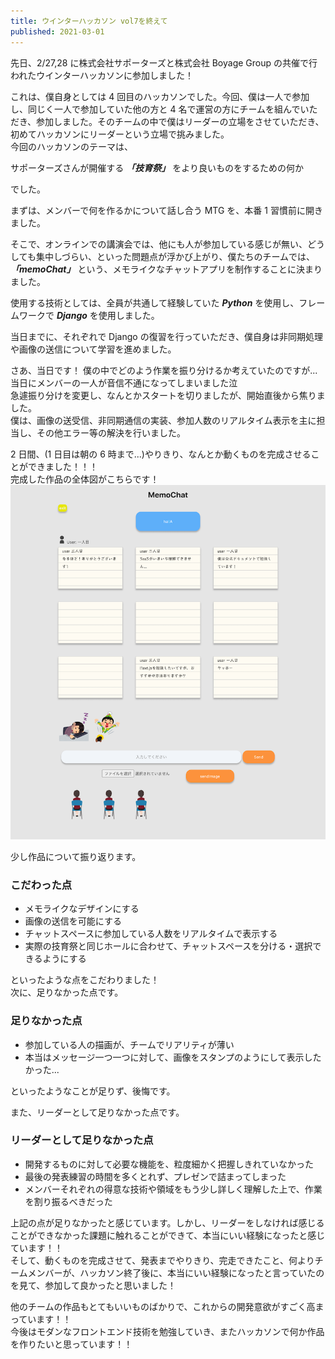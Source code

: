 ```yaml
---
title: ウインターハッカソン vol7を終えて
published: 2021-03-01
---
```


先日、2/27,28 に株式会社サポーターズと株式会社 Boyage Group の共催で行われたウインターハッカソンに参加しました！

これは、僕自身としては 4 回目のハッカソンでした。今回、僕は一人で参加し、同じく一人で参加していた他の方と 4 名で運営の方にチームを組んでいただき、参加しました。そのチームの中で僕はリーダーの立場をさせていただき、初めてハッカソンにリーダーという立場で挑みました。<br>
今回のハッカソンのテーマは、

サポーターズさんが開催する **_「技育祭」_** をより良いものをするための何か

でした。

まずは、メンバーで何を作るかについて話し合う MTG を、本番 1 習慣前に開きました。

そこで、オンラインでの講演会では、他にも人が参加している感じが無い、どうしても集中しづらい、といった問題点が浮かび上がり、僕たちのチームでは、 **_「memoChat」_** という、メモライクなチャットアプリを制作することに決まりました。

使用する技術としては、全員が共通して経験していた **_Python_** を使用し、フレームワークで **_Django_** を使用しました。

当日までに、それぞれで Django の復習を行っていただき、僕自身は非同期処理や画像の送信について学習を進めました。<br>

さあ、当日です！ 僕の中でどのよう作業を振り分けるか考えていたのですが...<br>
当日にメンバーの一人が音信不通になってしまいました泣<br>
急遽振り分けを変更し、なんとかスタートを切りましたが、開始直後から焦りました。<br>
僕は、画像の送受信、非同期通信の実装、参加人数のリアルタイム表示を主に担当し、その他エラー等の解決を行いました。

2 日間、(1 日目は朝の 6 時まで...)やりきり、なんとか動くものを完成させることができました！！！<br>
完成した作品の全体図がこちらです！<br>
![memoChat](./img/memoChat.png)

少し作品について振り返ります。

### こだわった点

- メモライクなデザインにする
- 画像の送信を可能にする
- チャットスペースに参加している人数をリアルタイムで表示する
- 実際の技育祭と同じホールに合わせて、チャットスペースを分ける・選択できるようにする

といったような点をこだわりました！<br>
次に、足りなかった点です。

### 足りなかった点

- 参加している人の描画が、チームでリアリティが薄い
- 本当はメッセージ一つ一つに対して、画像をスタンプのようにして表示したかった...

といったようなことが足りず、後悔です。

また、リーダーとして足りなかった点です。

### リーダーとして足りなかった点

- 開発するものに対して必要な機能を、粒度細かく把握しきれていなかった
- 最後の発表練習の時間を多くとれず、プレゼンで詰まってしまった
- メンバーそれぞれの得意な技術や領域をもう少し詳しく理解した上で、作業を割り振るべきだった

上記の点が足りなかったと感じています。しかし、リーダーをしなければ感じることができなかった課題に触れることができて、本当にいい経験になったと感じています！！<br>
そして、動くものを完成させて、発表までやりきり、完走できたこと、何よりチームメンバーが、ハッカソン終了後に、本当にいい経験になったと言っていたのを見て、参加して良かったと思いました！<br>

他のチームの作品もとてもいいものばかりで、これからの開発意欲がすごく高まっています！！<br>
今後はモダンなフロントエンド技術を勉強していき、またハッカソンで何か作品を作りたいと思っています！！

